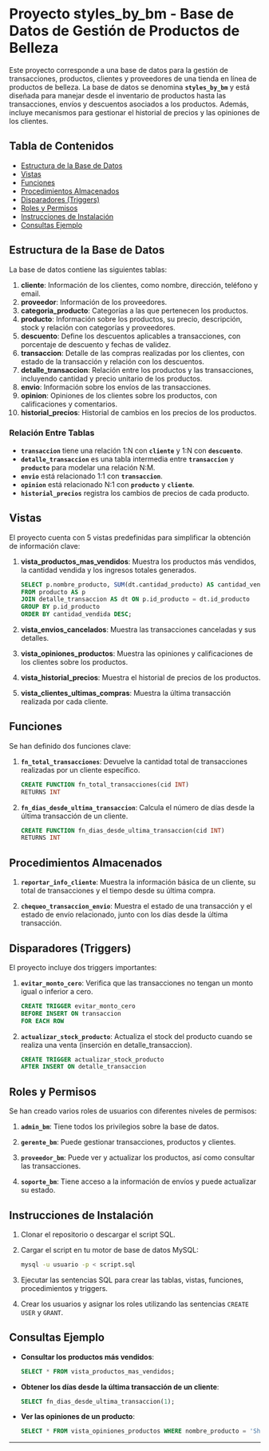 
# Proyecto **styles_by_bm** - Base de Datos de Gestión de Productos de Belleza

Este proyecto corresponde a una base de datos para la gestión de transacciones, productos, clientes y proveedores de una tienda en línea de productos de belleza. La base de datos se denomina **`styles_by_bm`** y está diseñada para manejar desde el inventario de productos hasta las transacciones, envíos y descuentos asociados a los productos. Además, incluye mecanismos para gestionar el historial de precios y las opiniones de los clientes.

## Tabla de Contenidos

- [Estructura de la Base de Datos](#estructura-de-la-base-de-datos)
- [Vistas](#vistas)
- [Funciones](#funciones)
- [Procedimientos Almacenados](#procedimientos-almacenados)
- [Disparadores (Triggers)](#disparadores-triggers)
- [Roles y Permisos](#roles-y-permisos)
- [Instrucciones de Instalación](#instrucciones-de-instalación)
- [Consultas Ejemplo](#consultas-ejemplo)

## Estructura de la Base de Datos

La base de datos contiene las siguientes tablas:

1. **cliente**: Información de los clientes, como nombre, dirección, teléfono y email.
2. **proveedor**: Información de los proveedores.
3. **categoria_producto**: Categorías a las que pertenecen los productos.
4. **producto**: Información sobre los productos, su precio, descripción, stock y relación con categorías y proveedores.
5. **descuento**: Define los descuentos aplicables a transacciones, con porcentaje de descuento y fechas de validez.
6. **transaccion**: Detalle de las compras realizadas por los clientes, con estado de la transacción y relación con los descuentos.
7. **detalle_transaccion**: Relación entre los productos y las transacciones, incluyendo cantidad y precio unitario de los productos.
8. **envio**: Información sobre los envíos de las transacciones.
9. **opinion**: Opiniones de los clientes sobre los productos, con calificaciones y comentarios.
10. **historial_precios**: Historial de cambios en los precios de los productos.

### Relación Entre Tablas

- **`transaccion`** tiene una relación 1:N con **`cliente`** y 1:N con **`descuento`**.
- **`detalle_transaccion`** es una tabla intermedia entre **`transaccion`** y **`producto`** para modelar una relación N:M.
- **`envio`** está relacionado 1:1 con **`transaccion`**.
- **`opinion`** está relacionado N:1 con **`producto`** y **`cliente`**.
- **`historial_precios`** registra los cambios de precios de cada producto.

## Vistas

El proyecto cuenta con 5 vistas predefinidas para simplificar la obtención de información clave:

1. **vista_productos_mas_vendidos**: Muestra los productos más vendidos, la cantidad vendida y los ingresos totales generados.
   
    ```sql
    SELECT p.nombre_producto, SUM(dt.cantidad_producto) AS cantidad_vendida, SUM(dt.precio_unitario * dt.cantidad_producto) AS ingreso_total
    FROM producto AS p
    JOIN detalle_transaccion AS dt ON p.id_producto = dt.id_producto
    GROUP BY p.id_producto
    ORDER BY cantidad_vendida DESC;
    ```

2. **vista_envios_cancelados**: Muestra las transacciones canceladas y sus detalles.
   
3. **vista_opiniones_productos**: Muestra las opiniones y calificaciones de los clientes sobre los productos.
   
4. **vista_historial_precios**: Muestra el historial de precios de los productos.

5. **vista_clientes_ultimas_compras**: Muestra la última transacción realizada por cada cliente.

## Funciones

Se han definido dos funciones clave:

1. **`fn_total_transacciones`**: Devuelve la cantidad total de transacciones realizadas por un cliente específico.

    ```sql
    CREATE FUNCTION fn_total_transacciones(cid INT)
    RETURNS INT
    ```

2. **`fn_dias_desde_ultima_transaccion`**: Calcula el número de días desde la última transacción de un cliente.

    ```sql
    CREATE FUNCTION fn_dias_desde_ultima_transaccion(cid INT)
    RETURNS INT
    ```

## Procedimientos Almacenados

1. **`reportar_info_cliente`**: Muestra la información básica de un cliente, su total de transacciones y el tiempo desde su última compra.

2. **`chequeo_transaccion_envio`**: Muestra el estado de una transacción y el estado de envío relacionado, junto con los días desde la última transacción.

## Disparadores (Triggers)

El proyecto incluye dos triggers importantes:

1. **`evitar_monto_cero`**: Verifica que las transacciones no tengan un monto igual o inferior a cero.

    ```sql
    CREATE TRIGGER evitar_monto_cero
    BEFORE INSERT ON transaccion
    FOR EACH ROW
    ```

2. **`actualizar_stock_producto`**: Actualiza el stock del producto cuando se realiza una venta (inserción en detalle_transaccion).

    ```sql
    CREATE TRIGGER actualizar_stock_producto
    AFTER INSERT ON detalle_transaccion
    ```

## Roles y Permisos

Se han creado varios roles de usuarios con diferentes niveles de permisos:

1. **`admin_bm`**: Tiene todos los privilegios sobre la base de datos.
   
2. **`gerente_bm`**: Puede gestionar transacciones, productos y clientes.
   
3. **`proveedor_bm`**: Puede ver y actualizar los productos, así como consultar las transacciones.
   
4. **`soporte_bm`**: Tiene acceso a la información de envíos y puede actualizar su estado.

## Instrucciones de Instalación

1. Clonar el repositorio o descargar el script SQL.
2. Cargar el script en tu motor de base de datos MySQL:
   
    ```bash
    mysql -u usuario -p < script.sql
    ```

3. Ejecutar las sentencias SQL para crear las tablas, vistas, funciones, procedimientos y triggers.
4. Crear los usuarios y asignar los roles utilizando las sentencias `CREATE USER` y `GRANT`.

## Consultas Ejemplo

- **Consultar los productos más vendidos**:

    ```sql
    SELECT * FROM vista_productos_mas_vendidos;
    ```

- **Obtener los días desde la última transacción de un cliente**:

    ```sql
    SELECT fn_dias_desde_ultima_transaccion(1);
    ```

- **Ver las opiniones de un producto**:

    ```sql
    SELECT * FROM vista_opiniones_productos WHERE nombre_producto = 'Shampoo';
    ```

---


